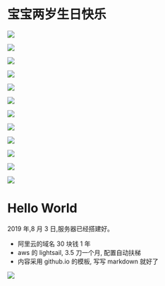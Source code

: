 # 宝宝两岁生日快乐

![](./assets/20190803/IMG_01.jpg)

![](./assets/20190803/IMG_02.jpg)

![](./assets/20190803/IMG_03.jpg)

![](./assets/20190803/IMG_04.jpg)

![](./assets/20190803/IMG_05.jpg)

![](./assets/20190803/IMG_06.jpg)

![](./assets/20190803/IMG_07.jpg)

![](./assets/20190803/IMG_08.jpg)

![](./assets/20190803/IMG_09.jpg)

![](./assets/20190803/IMG_10.jpg)

![](./assets/20190803/IMG_11.jpg)

![](./assets/20190803/IMG_12.jpg)

# Hello World

2019 年,8 月 3 日,服务器已经搭建好。

- 阿里云的域名 30 块钱 1 年
- aws 的 lightsail, 3.5 刀一个月, 配置自动扶梯
- 内容采用 github.io 的模板, 写写 markdown 就好了

![](./assets/head.jpg)
